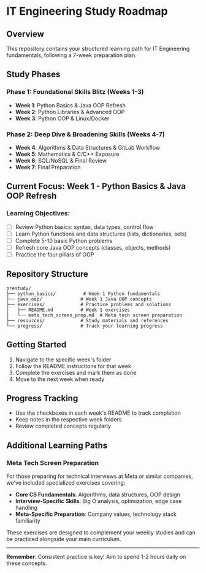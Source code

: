 # IT Engineering Study Roadmap

## Overview
This repository contains your structured learning path for IT Engineering fundamentals, following a 7-week preparation plan.

## Study Phases

### Phase 1: Foundational Skills Blitz (Weeks 1-3)
- **Week 1**: Python Basics & Java OOP Refresh
- **Week 2**: Python Libraries & Advanced OOP  
- **Week 3**: Python OOP & Linux/Docker

### Phase 2: Deep Dive & Broadening Skills (Weeks 4-7)
- **Week 4**: Algorithms & Data Structures & GitLab Workflow
- **Week 5**: Mathematics & C/C++ Exposure
- **Week 6**: SQL/NoSQL & Final Review
- **Week 7**: Final Preparation

## Current Focus: Week 1 - Python Basics & Java OOP Refresh

### Learning Objectives:
- [ ] Review Python basics: syntax, data types, control flow
- [ ] Learn Python functions and data structures (lists, dictionaries, sets)
- [ ] Complete 5-10 basic Python problems
- [ ] Refresh core Java OOP concepts (classes, objects, methods)
- [ ] Practice the four pillars of OOP

## Repository Structure
```
prestudy/
├── python_basics/          # Week 1 Python fundamentals
├── java_oop/              # Week 1 Java OOP concepts
├── exercises/             # Practice problems and solutions
│   ├── README.md          # Week 1 exercises
│   └── meta_tech_screen_prep.md  # Meta tech screen preparation
├── resources/             # Study materials and references
└── progress/              # Track your learning progress
```

## Getting Started
1. Navigate to the specific week's folder
2. Follow the README instructions for that week
3. Complete the exercises and mark them as done
4. Move to the next week when ready

## Progress Tracking
- Use the checkboxes in each week's README to track completion
- Keep notes in the respective week folders
- Review completed concepts regularly

## Additional Learning Paths

### Meta Tech Screen Preparation
For those preparing for technical interviews at Meta or similar companies, we've included specialized exercises covering:
- **Core CS Fundamentals**: Algorithms, data structures, OOP design
- **Interview-Specific Skills**: Big O analysis, optimization, edge case handling
- **Meta-Specific Preparation**: Company values, technology stack familiarity

These exercises are designed to complement your weekly studies and can be practiced alongside your main curriculum.

---

**Remember**: Consistent practice is key! Aim to spend 1-2 hours daily on these concepts.
